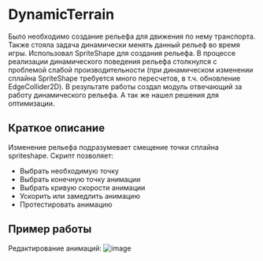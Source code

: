 # DynamicTerrain

Было необходимо создание рельефа для движения по нему транспорта. Также стояла задача динамически менять данный рельеф во время игры. Использовал SpriteShape для создания рельефа. В процессе реализации динамического поведения рельефа столкнулся с проблемой слабой производительности (при динамическом изменении сплайна SpriteShape требуется много пересчетов, в т.ч. обновление EdgeCollider2D). В результате работы создал модуль отвечающий за работу динамического рельефа. А так же нашел решения для оптимизации.

## Краткое описание

Изменение рельефа подразумевает смещение точки сплайна spriteshape. Скрипт позволяет:
* Выбрать необходимую точку
* Выбрать конечную точку анимации
* Выбрать кривую скорости анимации
* Ускорить или замедлить анимацию
* Протестировать анимацию


## Пример работы

Редактирование анимаций:
![image](https://user-images.githubusercontent.com/51932532/137226620-10b4d895-23d8-4093-9240-12158cab896e.png)


